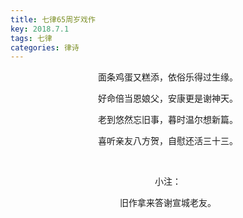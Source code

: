 ```yaml
---
title: 七律65周岁戏作
key: 2018.7.1
tags: 七律
categories: 律诗
---
```


<p align="center">面条鸡蛋又糕添，依俗乐得过生缘。
</p>
<p align="center">好命倍当恩娘父，安康更是谢神天。
</p>
<p align="center">老到悠然忘旧事，暮时温尔想新篇。
</p>
<p align="center">喜听亲友八方贺，自慰还活三十三。
</p>
<p align="center"></br>
</p>
<p align="center">小注：
</p>
<p align="center">旧作拿来答谢宣城老友。
</p>
<p align="center"></br>
</p>
